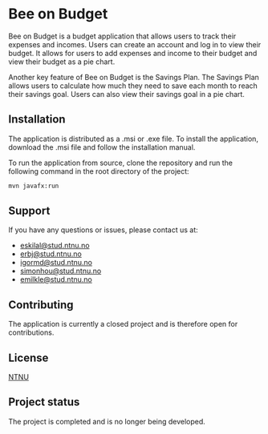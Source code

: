 # Bee on Budget

Bee on Budget is a budget application that allows users to track their expenses and incomes. Users can create an account
and log in to view their budget. It allows for users to add expenses and income to their budget and
view their budget as a pie chart.

Another key feature of Bee on Budget is the Savings Plan. The Savings Plan allows users to calculate how
much they need to save each month to reach their savings goal. Users can also view their savings goal in a pie chart.

## Installation

The application is distributed as a .msi or .exe file. To install the application, download the .msi file and follow the
installation manual.

To run the application from source, clone the repository and run the following command in the root directory of the
project:

```bash
mvn javafx:run
```

## Support

If you have any questions or issues, please contact us at:

- <eskilal@stud.ntnu.no>
- <erbj@stud.ntnu.no>
- <igormd@stud.ntnu.no>
- <simonhou@stud.ntnu.no>
- <emilkle@stud.ntnu.no>

## Contributing

The application is currently a closed project and is therefore open for contributions.

## License

[NTNU](https://www.ntnu.edu/)

## Project status

The project is completed and is no longer being developed.
